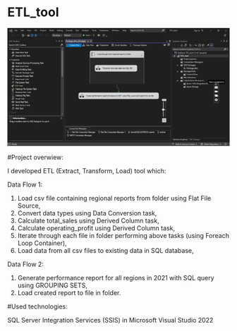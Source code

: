 # ETL_tool
![ssis_package](https://github.com/korneldata/ETL_tool/blob/cccaf64bf071f695c26fa38de7d5c9b60ffa11a4/ssis_package.png)

#Project overwiew:

I developed ETL (Extract, Transform, Load) tool which:

Data Flow 1:
1) Load csv file containing regional reports from folder using Flat File Source,
2) Convert data types using Data Conversion task,
3) Calculate total_sales using Derived Column task,
4) Calculate operating_profit using Derived Column task,
5) Iterate through each file in folder performing above tasks (using Foreach Loop Container),
6) Load data from all csv files to existing data in SQL database,

Data Flow 2:
1) Generate performance report for all regions in 2021 with SQL query using GROUPING SETS,
2) Load created report to file in folder.

#Used technologies:

SQL Server Integration Services (SSIS) in Microsoft Visual Studio 2022


